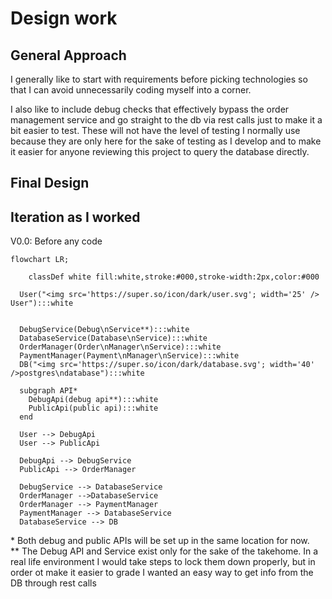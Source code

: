 # Design work

## General Approach
I generally like to start with requirements before picking technologies so that I can avoid unnecessarily coding myself into a corner. 

I also like to include debug checks that effectively bypass the order management service and go straight to the db via rest calls just to make it a bit easier to test. These will not have the level of testing I normally use because they are only here for the sake of testing as I develop and to make it easier for anyone reviewing this project to query the database directly. 

## Final Design

## Iteration as I worked
V0.0: Before any code

```mermaid
flowchart LR;

	classDef white fill:white,stroke:#000,stroke-width:2px,color:#000

  User("<img src='https://super.so/icon/dark/user.svg'; width='25' /> User"):::white


  DebugService(Debug\nService**):::white
  DatabaseService(Database\nService):::white
  OrderManager(Order\nManager\nService):::white
  PaymentManager(Payment\nManager\nService):::white
  DB("<img src='https://super.so/icon/dark/database.svg'; width='40' />postgres\ndatabase"):::white

  subgraph API*
    DebugApi(debug api**):::white
    PublicApi(public api):::white
  end

  User --> DebugApi
  User --> PublicApi

  DebugApi --> DebugService
  PublicApi --> OrderManager

  DebugService --> DatabaseService
  OrderManager -->DatabaseService
  OrderManager --> PaymentManager
  PaymentManager --> DatabaseService
  DatabaseService --> DB
```
\* Both debug and public APIs will be set up in the same location for now.  
\*\* The Debug API and Service exist only for the sake of the takehome. In a real life environment I would take steps to lock them down properly, but in order ot make it easier to grade I wanted an easy way to get info from the DB through rest calls